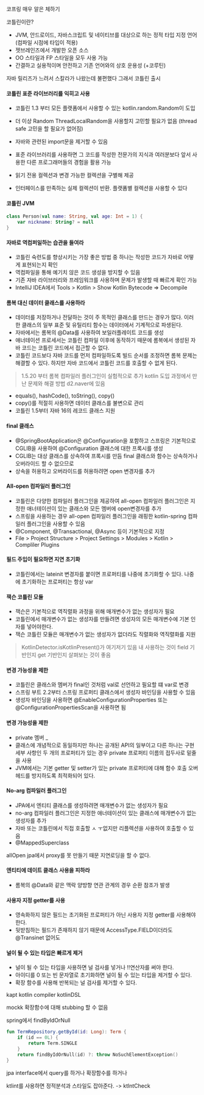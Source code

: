 코프링 매우 알은 체하기

코틀린이란?
- JVM, 안드로이드, 자바스크립트 및 네이티브를 대상으로 하는 정적 타입 지정 언어 (컴파일 시점에 타입이 적용)
- 젯브레인즈에서 개발한 오픈 소스
- OO 스타일과 FP 스타일을 모두 사용 가능
- 간결하고 실용적이며 안전하고 기존 언어와의 상호 운용성 (+코루틴)


자바 릴리즈가 느려서 스칼라가 나왔는데 불편했다 그래서 코틀린 출시


#### 코틀린 표준 라이브러리를 익히고 사용
- 코틀린 1.3 부터 모든 플랫폼에서 사용할 수 있는 kotlin.random.Random이 도입
- 더 이상 Random ThreadLocalRandom을 사용할지 고민할 필요가 없음 (thread safe 고민을 할 필요가 없어짐)
- 자바와 관련된 import문을 제거할 수 있음
- 표준 라이브러리를 사용하면 그 코드를 작성한 전문가의 지식과 여러분보다 앞서 사용한 다른 프로그래머들의 경험을 활용 가능


- 읽기 전용 컬렉션과 변경 가능한 컬렉션을 구별해 제공
- 인터페이스를 만족하는 실제 컬렉션이 반환. 플랫폼별 컬렉션을 사용할 수 있다


#### 코틀린 JVM
```kotlin
class Person(val name: String, val age: Int = 1) {
    var nickname: String? = null
}
```

#### 자바로 역컴퍼일하는 습관을 들여라
- 코틀린 숙련도를 향상시키는 가장 좋은 방법 중 하나는 작성한 코드가 자바로 어떻게 표현되는지 확인
- 역컴파일을 통해 예기치 않은 코드 생성을 방지할 수 있음
- 기존 자바 라이브러리와 프레임워크를 사용하며 문제가 발생할 때 빠르게 확인 가능
- IntelliJ IDEA에서 Tools > Kotlin > Show Kotlin Bytecode => Decompile


#### 롬복 대신 데이터 클래스를 사용하라
- 데이터를 저장하거나 전달하는 것이 주 목적인 클래스를 만드는 경우가 많다. 이러한 클래스의 일부 표준 및 유틸리티 함수는 데이터에서 기계적으로 파생된다.
- 자바에서는 롬복의 @Data를 사용하여 보일러플레이트 코드를 생성
- 애너테이션 프로세서는 코틀린 컴파일 이후에 동작하기 때문에 롬복에서 생성된 자바 코드는 코틀린 코드에서 접근할 수 없다.
- 코틀린 코드보다 자바 코드를 먼저 컴파일하도록 빌드 순서를 조정하면 롬복 문제는 해결할 수 있다.
하지만 자바 코드에서 코틀린 코드를 호출할 수 없게 된다.

> 1.5.20 부터 롬복 컴파일러 플러그인이 실험적으로 추가
> kotlin 도입 과정에서 만난 문제와 해결 방법 d2.naver에 있음

- equals(), hashCode(), toString(), copy() 
- copy()를 적절히 사용하면 데이터 클래스를 불변으로 관리
- 코틀린 1.5부터 자바 16의 레코드 클래스 지원

#### final 클래스
- @SpringBootApplication은 @Configuration을 포함하고 스프링은 기본적으로 CGLIB을 사용하여 @Configuration 클래스에 대한 프록시를 생성
- CGLIB는 대상 클래스를 상속하여 프록시를 만듬 final 클래스와 함수는 상속하거나 오버라이드 할 수 없으므로 
- 상속을 허용하고 오버라이드를 허용하려면 open 변경자를 추가

#### All-open 컴파일러 플러그인
- 코틀린은 다양한 컴파일러 플러그인을 제공하여 all-open 컴파일러 플러그인은 지정한 애너테이션이 있는 클래스와 모든 멤버에 open변경자를 추가
- 스프링을 사용하는 경우 all-open 컴파일러 플러그인을 래핑한 kotlin-spring 컴파일러 플러그인을 사용할 수 있음
- @Component, @Transactional, @Async 등이 기본적으로 지정
- File > Project Structure > Project Settings > Modules > Kotlin > Compliler Plugins

#### 필드 주입이 필요하면 지연 초기화

- 코틀린에서는 lateinit 변경자를 붙이면 프로퍼티를 나중에 초기화할 수 있다. 나중에 초기화하는 프로퍼티는 항상 var

#### 잭슨 코틀린 모듈
- 잭슨은 기본적으로 역직렬화 과정을 위해 매개변수가 없는 생성자가 필요
- 코틀린에서 매개변수가 없는 생성자를 만들려면 생성자의 모든 매개변수에 기본 인자를 넣어야한다.
- 잭슨 코틀린 모듈은 매개변수가 없는 생성자가 없더라도 직렬화와 역직렬화를 지원

> KotlinDetector.isKotlinPresent()가 여기저기 있음
> 내 사용하는 것이 field 기반인지 get 기반인지 살펴보는 것이 좋음

#### 변경 가능성을 제한
- 코틀린은 클래스와 멤버가 final인 것처럼 val로 선언하고 필요할 떄 var로 변경
- 스프링 부트 2.2부터 스프링 프로퍼티 클래스에서 생성자 바인딩을 사용할 수 있음
- 생성자 바인딩을 사용하면 @EnableConfigurationProperties 또는 @ConfigurationPropertiesScan을 사용하면 됨

#### 변경 가능성을 제한
- private 멤버 _
- 클래스에 개념적으로 동일하지만 하나는 공개된 API의 일부이고 다른 하나는 구현 세부 사항인 두 개의 프로퍼티가 있는 경우 private 프로퍼티 이름의 접두사로 밑줄을 사용
- JVM에서는 기본 getter 및 setter가 있는 private 프로퍼티에 대해 함수 호출 오버헤드를 방지하도록 최적화되어 있다.

#### No-arg 컴파일러 플러그인
- JPA에서 엔티티 클래스를 생성하려면 매개변수가 없는 생성자가 필요
- no-arg 컴파일러 플러그인은 지정한 애너테이션이 있는 클래스에 매개변수가 없는 생성자를 추가
- 자바 또는 코틀린에서 직접 호출할 ㅅ ㅜ없지만 리플렉션을 사용하여 호출할 수 있음
- @MappedSuperclass

allOpen jpa에서 proxy를 못 만들기 때문 지연로딩을 할 수 없다.

#### 엔티티에 데이트 클래스 사용을 피하라
- 롬복의 @Data와 같은 맥락 양방향 연관 관계의 경우 순환 참조가 발생

#### 사용자 지정 getter를 사용
- 영속화하지 않은 필드는 초기화된 프로퍼티가 아닌 사용자 지정 getter를 사용해야 한다.
- 뒷받침하는 필드가 존재하지 않기 때문에 AccessType.FIELD이더라도 @Transinet 없어도 


#### 널이 될 수 있는 타입은 빠르게 제거
- 널이 될 수 있는 타입을 사용하면 널 검사를 넣거나 !!연산자를 써야 한다.
- 아이디를 0 또는 빈 문자열로 초기화하면 널이 될 수 있는 타입을 제거할 수 있다.
- 확장 함수를 사용해 반복되는 널 검사를 제거할 수 있다.

kapt kotlin compiler
kotlinDSL

mockk 확장함수에 대해 stubbing 할 수 없음


spring에서 findByIdOrNull
```kotlin
fun TermRepository.getById(id: Long): Term {
    if (id == 0L) {
        return Term.SINGLE
    }
    return findByIdOrNull(id) ?: throw NoSuchElementException()
}
```

jpa interface에서 query를 하거나 확장함수를 하거나

ktlint를 사용하면 정적분석과 스타일도 잡아준다. -> ktlntCheck


